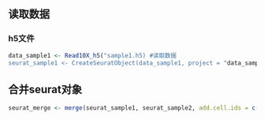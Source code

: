 ## 读取数据
### h5文件
```R
data_sample1 <- Read10X_h5("sample1.h5) #读取数据
seurat_sample1 <- CreateSeuratObject(data_sample1, project = "data_sample") #创建seurat对象
```



## 合并seurat对象
```R
seurat_merge <- merge(seurat_sample1, seurat_sample2, add.cell.ids = c("sample1", "sample2"))
```

